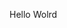 Hello Wolrd


















































































































































































































































































































































































































































































































































































































































































































































































































































































































































































































































































































































































































































































































































































































































































































































































